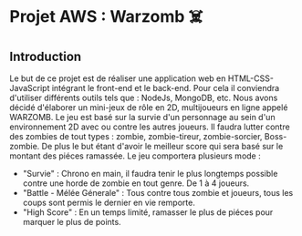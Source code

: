  # Projet AWS : Warzomb ☠️
 
 ## Introduction

Le but de ce projet est de réaliser une application web en HTML-CSS-JavaScript intégrant le front-end et le back-end. Pour cela il conviendra d'utiliser différents outils tels que : NodeJs, MongoDB, etc.
    Nous avons décidé d'élaborer un mini-jeux de rôle en 2D, multijoueurs en ligne appelé WARZOMB. Le jeu est basé sur la survie d'un personnage au sein d'un environnement 2D avec ou contre les autres joueurs. Il faudra lutter contre des zombies de tout types : zombie, zombie-tireur, zombie-sorcier, Boss-zombie. De plus le but étant d'avoir le meilleur score qui sera basé sur le montant des piéces ramassée. Le jeu comportera plusieurs mode :      
* "Survie" : Chrono en main, il faudra tenir le plus longtemps possible contre une horde de zombie en tout genre. De 1 à 4 joueurs.
* "Battle - Mélée Génerale" : Tous contre tous zombie et joueurs, tous les coups sont permis le dernier en vie remporte.
* "High Score" : En un temps limité, ramasser le plus de piéces pour marquer le plus de points.
